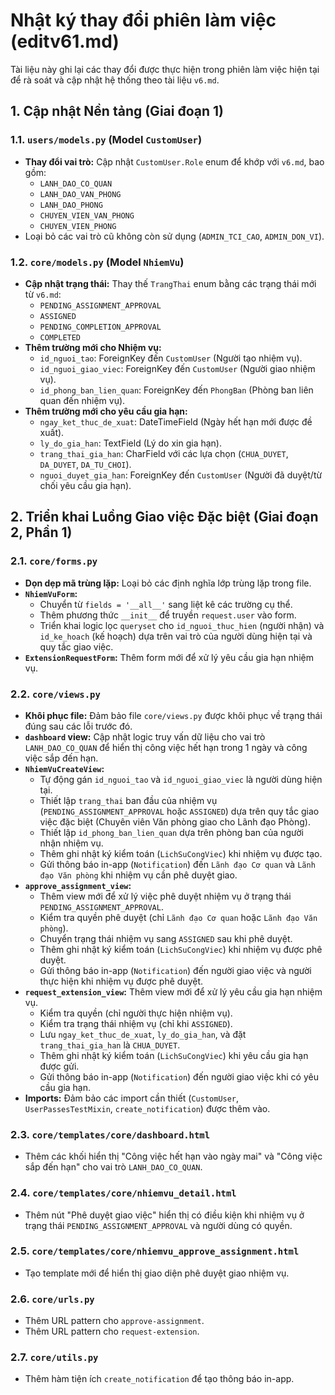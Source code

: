 # Nhật ký thay đổi phiên làm việc (editv61.md)

Tài liệu này ghi lại các thay đổi được thực hiện trong phiên làm việc hiện tại để rà soát và cập nhật hệ thống theo tài liệu `v6.md`.

## 1. Cập nhật Nền tảng (Giai đoạn 1)

### 1.1. `users/models.py` (Model `CustomUser`)
-   **Thay đổi vai trò:** Cập nhật `CustomUser.Role` enum để khớp với `v6.md`, bao gồm:
    -   `LANH_DAO_CO_QUAN`
    -   `LANH_DAO_VAN_PHONG`
    -   `LANH_DAO_PHONG`
    -   `CHUYEN_VIEN_VAN_PHONG`
    -   `CHUYEN_VIEN_PHONG`
-   Loại bỏ các vai trò cũ không còn sử dụng (`ADMIN_TCI_CAO`, `ADMIN_DON_VI`).

### 1.2. `core/models.py` (Model `NhiemVu`)
-   **Cập nhật trạng thái:** Thay thế `TrangThai` enum bằng các trạng thái mới từ `v6.md`:
    -   `PENDING_ASSIGNMENT_APPROVAL`
    -   `ASSIGNED`
    -   `PENDING_COMPLETION_APPROVAL`
    -   `COMPLETED`
-   **Thêm trường mới cho Nhiệm vụ:**
    -   `id_nguoi_tao`: ForeignKey đến `CustomUser` (Người tạo nhiệm vụ).
    -   `id_nguoi_giao_viec`: ForeignKey đến `CustomUser` (Người giao nhiệm vụ).
    -   `id_phong_ban_lien_quan`: ForeignKey đến `PhongBan` (Phòng ban liên quan đến nhiệm vụ).
-   **Thêm trường mới cho yêu cầu gia hạn:**
    -   `ngay_ket_thuc_de_xuat`: DateTimeField (Ngày hết hạn mới được đề xuất).
    -   `ly_do_gia_han`: TextField (Lý do xin gia hạn).
    -   `trang_thai_gia_han`: CharField với các lựa chọn (`CHUA_DUYET`, `DA_DUYET`, `DA_TU_CHOI`).
    -   `nguoi_duyet_gia_han`: ForeignKey đến `CustomUser` (Người đã duyệt/từ chối yêu cầu gia hạn).

## 2. Triển khai Luồng Giao việc Đặc biệt (Giai đoạn 2, Phần 1)

### 2.1. `core/forms.py`
-   **Dọn dẹp mã trùng lặp:** Loại bỏ các định nghĩa lớp trùng lặp trong file.
-   **`NhiemVuForm`:**
    -   Chuyển từ `fields = '__all__'` sang liệt kê các trường cụ thể.
    -   Thêm phương thức `__init__` để truyền `request.user` vào form.
    -   Triển khai logic lọc `queryset` cho `id_nguoi_thuc_hien` (người nhận) và `id_ke_hoach` (kế hoạch) dựa trên vai trò của người dùng hiện tại và quy tắc giao việc.
-   **`ExtensionRequestForm`:** Thêm form mới để xử lý yêu cầu gia hạn nhiệm vụ.

### 2.2. `core/views.py`
-   **Khôi phục file:** Đảm bảo file `core/views.py` được khôi phục về trạng thái đúng sau các lỗi trước đó.
-   **`dashboard` view:** Cập nhật logic truy vấn dữ liệu cho vai trò `LANH_DAO_CO_QUAN` để hiển thị công việc hết hạn trong 1 ngày và công việc sắp đến hạn.
-   **`NhiemVuCreateView`:**
    -   Tự động gán `id_nguoi_tao` và `id_nguoi_giao_viec` là người dùng hiện tại.
    -   Thiết lập `trang_thai` ban đầu của nhiệm vụ (`PENDING_ASSIGNMENT_APPROVAL` hoặc `ASSIGNED`) dựa trên quy tắc giao việc đặc biệt (Chuyên viên Văn phòng giao cho Lãnh đạo Phòng).
    -   Thiết lập `id_phong_ban_lien_quan` dựa trên phòng ban của người nhận nhiệm vụ.
    -   Thêm ghi nhật ký kiểm toán (`LichSuCongViec`) khi nhiệm vụ được tạo.
    -   Gửi thông báo in-app (`Notification`) đến `Lãnh đạo Cơ quan` và `Lãnh đạo Văn phòng` khi nhiệm vụ cần phê duyệt giao.
-   **`approve_assignment_view`:**
    -   Thêm view mới để xử lý việc phê duyệt nhiệm vụ ở trạng thái `PENDING_ASSIGNMENT_APPROVAL`.
    -   Kiểm tra quyền phê duyệt (chỉ `Lãnh đạo Cơ quan` hoặc `Lãnh đạo Văn phòng`).
    -   Chuyển trạng thái nhiệm vụ sang `ASSIGNED` sau khi phê duyệt.
    -   Thêm ghi nhật ký kiểm toán (`LichSuCongViec`) khi nhiệm vụ được phê duyệt.
    -   Gửi thông báo in-app (`Notification`) đến người giao việc và người thực hiện khi nhiệm vụ được phê duyệt.
-   **`request_extension_view`:** Thêm view mới để xử lý yêu cầu gia hạn nhiệm vụ.
    -   Kiểm tra quyền (chỉ người thực hiện nhiệm vụ).
    -   Kiểm tra trạng thái nhiệm vụ (chỉ khi `ASSIGNED`).
    -   Lưu `ngay_ket_thuc_de_xuat`, `ly_do_gia_han`, và đặt `trang_thai_gia_han` là `CHUA_DUYET`.
    -   Thêm ghi nhật ký kiểm toán (`LichSuCongViec`) khi yêu cầu gia hạn được gửi.
    -   Gửi thông báo in-app (`Notification`) đến người giao việc khi có yêu cầu gia hạn.
-   **Imports:** Đảm bảo các import cần thiết (`CustomUser`, `UserPassesTestMixin`, `create_notification`) được thêm vào.

### 2.3. `core/templates/core/dashboard.html`
-   Thêm các khối hiển thị "Công việc hết hạn vào ngày mai" và "Công việc sắp đến hạn" cho vai trò `LANH_DAO_CO_QUAN`.

### 2.4. `core/templates/core/nhiemvu_detail.html`
-   Thêm nút "Phê duyệt giao việc" hiển thị có điều kiện khi nhiệm vụ ở trạng thái `PENDING_ASSIGNMENT_APPROVAL` và người dùng có quyền.

### 2.5. `core/templates/core/nhiemvu_approve_assignment.html`
-   Tạo template mới để hiển thị giao diện phê duyệt giao nhiệm vụ.

### 2.6. `core/urls.py`
-   Thêm URL pattern cho `approve-assignment`.
-   Thêm URL pattern cho `request-extension`.

### 2.7. `core/utils.py`
-   Thêm hàm tiện ích `create_notification` để tạo thông báo in-app.
